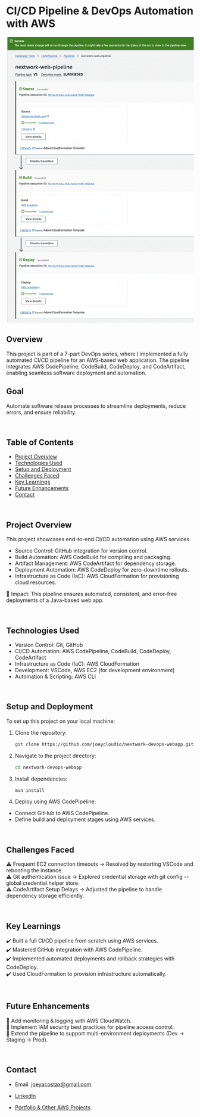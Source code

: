# CI/CD Pipeline & DevOps Automation with AWS

![CI-CD-Pipeline-Success.png](CI-CD-Pipeline-Success.png)

## Overview
This project is part of a 7-part DevOps series, where I implemented a fully automated CI/CD pipeline for an AWS-based web application. The pipeline integrates AWS CodePipeline, CodeBuild, CodeDeploy, and CodeArtifact, enabling seamless software deployment and automation.

## Goal
Automate software release processes to streamline deployments, reduce errors, and ensure reliability.

<br>

## Table of Contents
- [Project Overview](#project-overview)
- [Technologies Used](#technologies-used)
- [Setup and Deployment](#setup-and-deployment)
- [Challenges Faced](#challenges-faced)
- [Key Learnings](#key-learnings)
- [Future Enhancements](#future-enhancements)
- [Contact](#contact)

<br>

## Project Overview
This project showcases end-to-end CI/CD automation using AWS services.
- Source Control: GitHub integration for version control.
- Build Automation: AWS CodeBuild for compiling and packaging.
- Artifact Management: AWS CodeArtifact for dependency storage.
- Deployment Automation: AWS CodeDeploy for zero-downtime rollouts.
- Infrastructure as Code (IaC): AWS CloudFormation for provisioning cloud resources.

🔹 Impact: This pipeline ensures automated, consistent, and error-free deployments of a Java-based web app.

<br>

## Technologies Used

- Version Control: Git, GitHub
- CI/CD Automation: AWS CodePipeline, CodeBuild, CodeDeploy, CodeArtifact
- Infrastructure as Code (IaC): AWS CloudFormation
- Development: VSCode, AWS EC2 (for development environment)
- Automation & Scripting: AWS CLI

<br>

## Setup and Deployment
To set up this project on your local machine:

1. Clone the repository:
    ```bash
    git clone https://github.com/joeycloudio/nextwork-devops-webapp.git
    ```
2. Navigate to the project directory:
    ```bash
    cd nextwork-devops-webapp
    ```
3. Install dependencies:
    ```bash
    mvn install
    ```
4. Deploy using AWS CodePipeline:
- Connect GitHub to AWS CodePipeline.
- Define build and deployment stages using AWS services.

<br>

## Challenges Faced
⚠️ Frequent EC2 connection timeouts → Resolved by restarting VSCode and rebooting the instance.<br>
⚠️ Git authentication issue → Explored credential storage with git config --global credential.helper store.<br>
⚠️ CodeArtifact Setup Delays → Adjusted the pipeline to handle dependency storage efficiently.

<br>

## Key Learnings
✔️ Built a full CI/CD pipeline from scratch using AWS services.<br>
✔️ Mastered GitHub integration with AWS CodePipeline.<br>
✔️ Implemented automated deployments and rollback strategies with CodeDeploy.<br>
✔️ Used CloudFormation to provision infrastructure automatically.

<br>

## Future Enhancements
📌 Add monitoring & logging with AWS CloudWatch.<br>
📌 Implement IAM security best practices for pipeline access control.<br>
📌 Extend the pipeline to support multi-environment deployments (Dev → Staging → Prod).

<br>

## Contact

*   Email: joeyacostax@gmail.com

*   [LinkedIn](https://www.linkedin.com/in/joeyacosta/)
    
*   [Portfolio & Other AWS Projects](https://learn.nextwork.org/portfolio)
